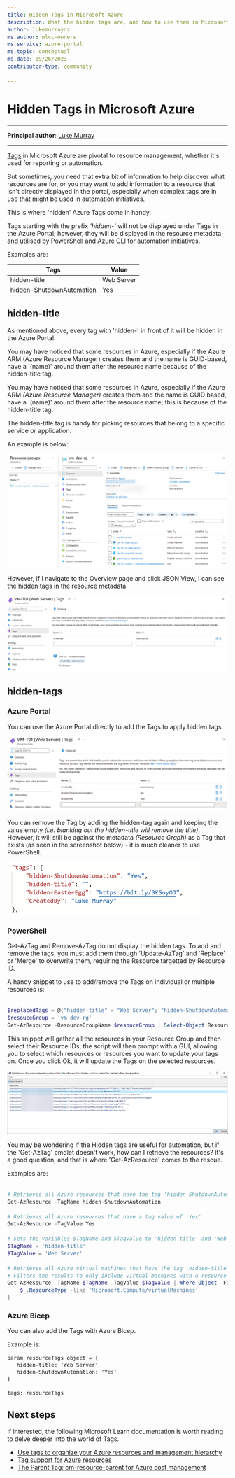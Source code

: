 ```yaml
---
title: Hidden Tags in Microsoft Azure
description: What the hidden tags are, and how to use them in Microsoft Azure
author: lukemurraynz 
ms.author: mlcc-owners 
ms.service: azure-portal
ms.topic: conceptual 
ms.date: 09/26/2023
contributor-type: community

---
```


# Hidden Tags in Microsoft Azure

---

**Principal author**: [Luke Murray](/users/lukemurraynz/?WT.mc_id=AZ-MVP-5004796)

---

[Tags](/azure/azure-resource-manager/management/tag-resources?tabs=json&WT.mc_id=AZ-MVP-5004796 "Use tags to organize your Azure resources and management hierarchy") in Microsoft Azure are pivotal to resource management, whether it's used for reporting or automation.

But sometimes, you need that extra bit of information to help discover what resources are for, or you may want to add information to a resource that isn't directly displayed in the portal, especially when complex tags are in use that might be used in automation initiatives.

This is where 'hidden' Azure Tags come in handy.

Tags starting with the prefix _'hidden-'_ will not be displayed under Tags in the Azure Portal; however, they will be displayed in the resource metadata and utilised by PowerShell and Azure CLI for automation initiatives.

Examples are:

| Tags | Value |
| --- | --- |
| hidden-title | Web Server |
| hidden-ShutdownAutomation | Yes |

## hidden-title

As mentioned above, every tag with 'hidden-' in front of it will be hidden in the Azure Portal.

You may have noticed that some resources in Azure, especially if the Azure ARM (Azure Resource Manager) creates them and the name is GUID-based, have a '(name)' around them after the resource name because of the hidden-title tag.

You may have noticed that some resources in Azure, especially if the Azure ARM _(Azure Resource Manager)_ creates them and the name is GUID based, have a '(name)' around them after the resource name; this is because of the hidden-title tag.

The hidden-title tag is handy for picking resources that belong to a specific service or application.

An example is below:

![Azure Portal - Hidden Title Tag](media/hidden-tags-azure/azureportal_hiddentitle.png  "Azure Portal - Hidden Title Tag")

However, if I navigate to the Overview page and click JSON View, I can see the hidden tags in the resource metadata.

![Azure Portal - Resource Tags](media/hidden-tags-azure/azureportal-hiddentitle-vmtags.png "Azure Portal - Resource Tags")

## hidden-tags

### Azure Portal

You can use the Azure Portal directly to add the Tags to apply hidden tags.

![Azure Portal - Add Tags](media/hidden-tags-azure/azureportal_hiddentagsadd.png "Azure Portal - Add Tags")

You can remove the Tag by adding the hidden-tag again and keeping the value empty _(i.e. blanking out the hidden-title will remove the title)_. However, it will still be against the metadata _(Resource Graph)_ as a Tag that exists (as seen in the screenshot below) - it is much cleaner to use PowerShell.

![Azure - Resource Tags](media/hidden-tags-azure/azureportal_hiddentagsremove.png "Azure - Resource Tags")

### PowerShell

Get-AzTag and Remove-AzTag do not display the hidden tags. To add and remove the tags, you must add them through 'Update-AzTag' and 'Replace' or 'Merge' to overwrite them, requiring the Resource targetted by Resource ID.

A handy snippet to use to add/remove the Tags on individual or multiple resources is:

``` PowerShell

$replacedTags = @{"hidden-title" = "Web Server"; "hidden-ShutdownAutomation" = "Yes"}
$resouceGroup = 'vm-dev-rg'
Get-AzResource -ResourceGroupName $resouceGroup | Select-Object ResourceId | Out-GridView -PassThru | Update-AzTag -Tag $replacedTags -Operation Merge

```
This snippet will gather all the resources in your Resource Group and then select their Resource IDs; the script will then prompt with a GUI, allowing you to select which resources or resources you want to update your tags on. Once you click Ok, it will update the Tags on the selected resources.

![PowerShell - Add Azure Tags](media/hidden-tags-azure/powershell_hiddentagsadd.png "PowerShell - Add Azure Tags")

You may be wondering if the Hidden tags are useful for automation, but if the 'Get-AzTag' cmdlet doesn't work, how can I retrieve the resources? It's a good question, and that is where 'Get-AzResource' comes to the rescue.

Examples are:

``` PowerShell

# Retrieves all Azure resources that have the tag 'hidden-ShutdownAutomation'
Get-AzResource -TagName hidden-ShutdownAutomation

# Retrieves all Azure resources that have a tag value of 'Yes'
Get-AzResource -TagValue Yes

# Sets the variables $TagName and $TagValue to 'hidden-title' and 'Web Server', respectively
$TagName = 'hidden-title'
$TagValue = 'Web Server'

# Retrieves all Azure virtual machines that have the tag 'hidden-title' with a value of 'Web Server'.
# Filters the results to only include virtual machines with a resource type of 'Microsoft.Compute/virtualMachines'
Get-AzResource -TagName $TagName -TagValue $TagValue | Where-Object -FilterScript {
    $_.ResourceType -like 'Microsoft.Compute/virtualMachines' 
}

```

### Azure Bicep

You can also add the Tags with Azure Bicep.

Example is:

```
param resourceTags object = {
   hidden-title: 'Web Server'
   hidden-ShutdownAutomation: 'Yes'
}

tags: resourceTags
```

## Next steps

If interested, the following Microsoft Learn documentation is worth reading to delve deeper into the world of Tags.

* [Use tags to organize your Azure resources and management hierarchy](/azure/azure-resource-manager/management/tag-resources?WT.mc_id=AZ-MVP-5004796)
* [Tag support for Azure resources](/azure/azure-resource-manager/management/tag-support?WT.mc_id=AZ-MVP-5004796)
* [The Parent Tag: cm-resource-parent for Azure cost management](https://techcommunity.microsoft.com/t5/itops-talk-blog/the-parent-tag-cm-resource-parent-for-azure-cost-management/ba-p/3727771?WT.mc_id=AZ-MVP-5004796)
